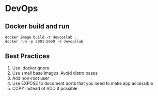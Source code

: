 # DevOps

## Docker build and run
```
docker image build -t devopslab .
docker run -p 5001:5000 -d devopslab
```

## Best Practices
1. Use .dockerignore 
2. Use small base images. Avoid distro bases
3. Add non-root user
4. Use EXPOSE to document ports that you need to make app accessible
5. COPY instead of ADD if possible
